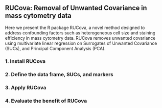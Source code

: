 ## RUCova: Removal of Unwanted Covariance in mass cytometry data
Here we present the R package RUCova, a novel method designed to address confounding factors such as heterogeneous cell size and staining efficiency in mass cytometry data. RUCova  removes unwanted covariance using multivariate linear regression on Surrogates of Unwanted Covariance (SUCs), and Principal Component Analysis (PCA). 

### 1. Install RUCova
### 2. Define the data frame, SUCs, and markers

### 3. Apply RUCova

### 4. Evaluate the benefit of RUCova


